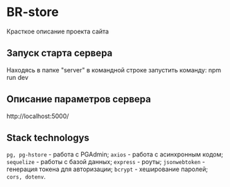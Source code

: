 # BR-store
Красткое описание проекта сайта

## Запуск старта сервера
Находясь в папке "server" в командной строке запустить команду: 
npm run dev

## Описание параметров сервера
http://localhost:5000/

## Stack technologys
`pg, pg-hstore` - работа с PGAdmin; 
        `axios` - работа с асинхронным кодом; 
    `sequelize` - работы с базой данных; 
      `express` - роуты; 
 `jsonwebtoken` - генерация токена для авторизации; 
       `bcrypt` - хеширование паролей; 
       `cors, dotenv`. 
  
